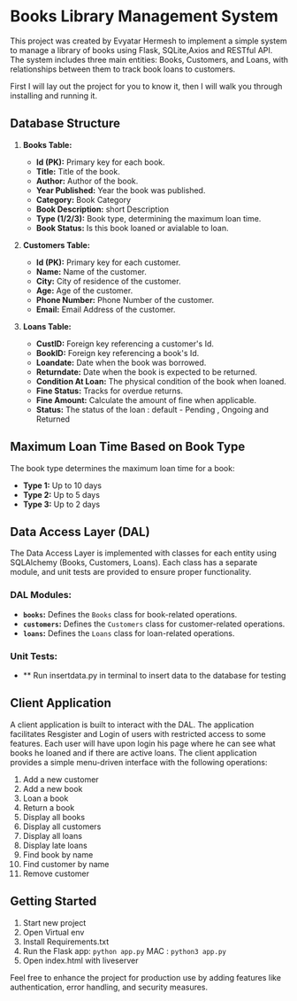 # Books Library Management System

This project was created by Evyatar Hermesh to implement a simple system to manage a library of books using Flask, SQLite,Axios and RESTful API. The system includes three main entities: Books, Customers, and Loans, with relationships between them to track book loans to customers.

First I will lay out the project for you to know it, then I will walk you through installing and running it.

## Database Structure

1. **Books Table:**
   - **Id (PK):** Primary key for each book.
   - **Title:** Title of the book.
   - **Author:** Author of the book.
   - **Year Published:** Year the book was published.
   - **Category:** Book Category
   - **Book Description:** short Description
   - **Type (1/2/3):** Book type, determining the maximum loan time.
   - **Book Status:** Is this book loaned or avialable to loan.

2. **Customers Table:**
   - **Id (PK):** Primary key for each customer.
   - **Name:** Name of the customer.
   - **City:** City of residence of the customer.
   - **Age:** Age of the customer.
   - **Phone Number:** Phone Number of the customer.
   - **Email:** Email Address of the customer.

3. **Loans Table:**
   - **CustID:** Foreign key referencing a customer's Id.
   - **BookID:** Foreign key referencing a book's Id.
   - **Loandate:** Date when the book was borrowed.
   - **Returndate:** Date when the book is expected to be returned.
   - **Condition At Loan:** The physical condition of the book when loaned.
   - **Fine Status:** Tracks for overdue returns.
   - **Fine Amount:** Calculate the amount of fine when applicable.
   - **Status:** The status of the loan : default - Pending , Ongoing and Returned
   

## Maximum Loan Time Based on Book Type

The book type determines the maximum loan time for a book:
- **Type 1:** Up to 10 days
- **Type 2:** Up to 5 days
- **Type 3:** Up to 2 days

## Data Access Layer (DAL)

The Data Access Layer is implemented with classes for each entity using SQLAlchemy (Books, Customers, Loans). Each class has a separate module, and unit tests are provided to ensure proper functionality.

### DAL Modules:
- **`books`:** Defines the `Books` class for book-related operations.
- **`customers`:** Defines the `Customers` class for customer-related operations.
- **`loans`:** Defines the `Loans` class for loan-related operations.

### Unit Tests:
- ** Run insertdata.py in terminal to insert data to the database for testing

## Client Application

A client application is built to interact with the DAL. The application facilitates Resgister and Login of users with restricted access to some features. Each user will have upon login his page where he can see what books he loaned and if there are active loans.
The client application provides a simple menu-driven interface with the following operations:

1. Add a new customer
2. Add a new book
3. Loan a book
4. Return a book
5. Display all books
6. Display all customers
7. Display all loans
8. Display late loans
9. Find book by name
10. Find customer by name
11. Remove customer

## Getting Started

1. Start new project
2. Open Virtual env
3. Install Requirements.txt
4. Run the Flask app: `python app.py` MAC : `python3 app.py`
5. Open index.html with liveserver

Feel free to enhance the project for production use by adding features like authentication, error handling, and security measures.